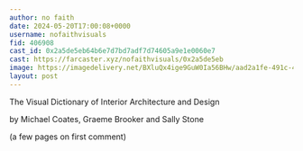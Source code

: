 ```yaml
---
author: no faith
date: 2024-05-20T17:00:08+0000
username: nofaithvisuals
fid: 406908
cast_id: 0x2a5de5eb64b6e7d7bd7adf7d74605a9e1e0060e7
cast: https://farcaster.xyz/nofaithvisuals/0x2a5de5eb
image: https://imagedelivery.net/BXluQx4ige9GuW0Ia56BHw/aad2a1fe-491c-4410-a90a-856e7d61b700/original
layout: post
---
```


The Visual Dictionary of Interior Architecture and Design

by Michael Coates, Graeme Brooker and Sally Stone

(a few pages on first comment)

<img src='https://imagedelivery.net/BXluQx4ige9GuW0Ia56BHw/aad2a1fe-491c-4410-a90a-856e7d61b700/original' alt='' referrerpolicy='no-referrer'/>
